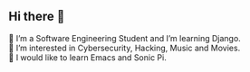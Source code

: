 ## Hi there 👋
🌱 I’m a Software Engineering Student and I’m learning Django.
<br>
🍮 I’m interested in Cybersecurity, Hacking, Music and Movies. 
<br>
🧇 I would like to learn Emacs and Sonic Pi.
